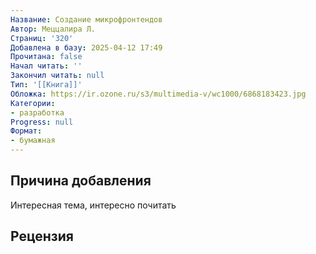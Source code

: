 ```yaml
---
Название: Создание микрофронтендов
Автор: Меццалира Л.
Страниц: '320'
Добавлена в базу: 2025-04-12 17:49
Прочитана: false
Начал читать: ''
Закончил читать: null
Тип: '[[Книга]]'
Обложка: https://ir.ozone.ru/s3/multimedia-v/wc1000/6868183423.jpg
Категории:
- разработка
Progress: null
Формат:
- бумажная
---
```

## Причина добавления

Интересная тема, интересно почитать

## Рецензия